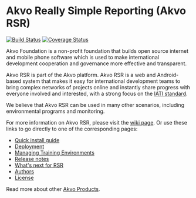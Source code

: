 # Akvo Really Simple Reporting (Akvo RSR)

[![Build Status](https://akvo.semaphoreci.com/badges/akvo-rsr/branches/master.svg?style=shields)](https://akvo.semaphoreci.com/projects/akvo-rsr)
[![Coverage Status](https://coveralls.io/repos/github/akvo/akvo-rsr/badge.svg?branch=master)](https://coveralls.io/github/akvo/akvo-rsr?branch=master)

Akvo Foundation is a non-profit foundation that builds open source internet and mobile phone software which is used to make international development cooperation and governance more effective and transparent.

Akvo RSR is part of the Akvo platform. Akvo RSR is a web and Android-based system that makes it easy for international development teams to bring complex networks of projects online and instantly share progress with everyone involved and interested, with a strong focus on the [IATI standard](http://iatistandard.org).

We believe that Akvo RSR can be used in many other scenarios, including environmental programs and monitoring.

For more information on Akvo RSR, please visit the [wiki page](https://github.com/akvo/akvo-rsr/wiki). Or use these links to go directly to one of the corresponding pages:
* [Quick install guide](README.dev.md)
* [Deployment](doc/deploying.md)
* [Managing Training Environments](ci/training-envs/README.md)
* [Release notes](https://github.com/akvo/akvo-rsr/releases)
* [What's next for RSR](https://github.com/akvo/akvo-rsr/wiki/What's-next-for-RSR)
* [Authors](https://github.com/akvo/akvo-rsr/wiki/Authors)
* [License](https://github.com/akvo/akvo-rsr/wiki/License)

Read more about other [Akvo Products](http://akvo.org/products/).
